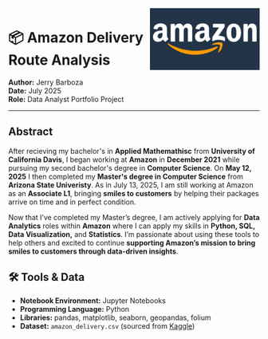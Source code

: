 <img src="Amazon-Symbol.jpg" alt="Amazon Logo" style="float: right; width: 220px; margin-left: 10px;"/>

# 📦 Amazon Delivery Route Analysis

**Author:** Jerry Barboza  
**Date:** July 2025  
**Role:** Data Analyst Portfolio Project  



---

## Abstract

After recieving my bachelor's in **Applied Mathemathisc** from **University of California Davis**, I began working at **Amazon** in **December 2021** while pursuing my second bachelor's degree in **Computer Science**. On **May 12, 2025** I then completed my **Master's degree in Computer Science** from **Arizona State Univeristy**. As in July 13, 2025, I am still working at Amazon as an **Associate L1**, bringing **smiles to customers** by helping their packages arrive on time and in perfect condition.

Now that I’ve completed my Master’s degree, I am actively applying for **Data Analytics** roles within **Amazon** where I can apply my skills in **Python, SQL, Data Visualization,** and **Statistics**. I’m passionate about using these tools to help others and excited to continue **supporting Amazon’s mission to bring smiles to customers through data-driven insights**.

## 🛠 Tools & Data

- **Notebook Environment:** Jupyter Notebooks  
- **Programming Language:** Python  
- **Libraries:** pandas, matplotlib, seaborn, geopandas, folium  
- **Dataset:** `amazon_delivery.csv` (sourced from [Kaggle](https://www.kaggle.com/))  
